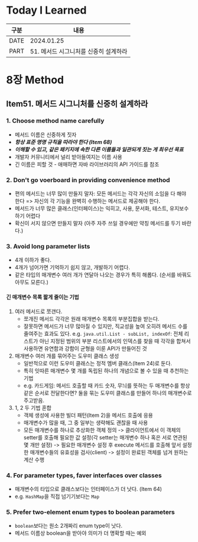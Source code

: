 # Today I Learned

| 구분 | 내용                        |
| ---- | --------------------------|
| DATE | 2024.01.25                |
| PART | 51. 메서드 시그니처를 신중히 설계하라 |

# 8장 Method

## Item51. 메서드 시그니처를 신중히 설계하라

### 1. Choose method name carefully
* 메서드 이름은 신중하게 짓자 
* ***항상 표준 명명 규칙을 따라야 한다 (Item 68)***
* ***이해할 수 있고, 같은 패키지에 속한 다른 이름들과 일관되게 짓는 게 최우선 목표***
* 개발자 커뮤니티에서 널리 받아들여지는 이름 사용
* 긴 이름은 피할 것 - 애매하면 자바 라이브러리의 API 가이드를 참조 

### 2. Don't go voerboard in providing convenience method
* 편의 메서드는 너무 많이 만들지 말자: 모든 메서드는 각각 자신의 소임을 다 해야 한다 => 자신의 각 기능을 완벽히 수행하는 메서드로 제공해야 한다.
* 메서드가 너무 많은 클래스(인터페이스)는 익히고, 사용, 문서화, 테스트, 유지보수하기 어렵다 
* 확신이 서지 않으면 만들지 말자 (아주 자주 쓰일 경우에만 약칭 메서드를 두기 바란다.)

### 3. Avoid long parameter lists
* 4개 이하가 좋다.
* 4개가 넘어가면 기억하기 쉽지 않고, 개발하기 어렵다. 
* 같은 타입의 매개변수 여러 개가 연달아 나오는 경우가 특히 해롭다. (순서를 바꿔도 아무도 모른다.)

#### 긴 매개변수 목록 짧게 줄이는 기법
1. 여러 메서드로 쪼갠다. 
	* 쪼개진 메서드 각각은 원래 매개변수 목록의 부분집합을 받는다.
	* 잘못하면 메서드가 너무 많아질 수 있지만, 직교성을 높여 오히려 메서드 수를 줄여주는 효과도 있다. e.g. `java.util.List - subList, indexOf`: 전체 리스트가 아닌 지정된 범위의 부분 리스트에서의 인덱스를 찾을 때 각각을 합쳐서 사용하면 유연함과 강함이 균형을 이룬 API가 만들어진 것
2. 매개변수 여러 개를 묶어주는 도우미 클래스 생성
	* 일반적으로 이런 도우미 클래스는 정적 멤버 클래스(Item 24)로 둔다. 
	* 특히 잇따른 매개변수 몇 개를 독립된 하나의 개념으로 볼 수 있을 때 추천하는 기법
	* e.g. 카드게임: 메서드 호출할 때 카드 숫자, 무늬를 뜻하는 두 매개변수를 항상 같은 순서로 전달한다면? 둘을 묶는 도우미 클래스를 만들어 하나의 매개변수로 주고받음.
3. 1, 2 두 기법 혼합 
	* 객체 생성에 사용한 빌더 패턴(Item 2)을 메서드 호출에 응용
	* 매개변수가 많을 때, 그 중 일부는 생략해도 괜찮을 때 사용 
	* 모든 매개변수를 하나로 추상화한 객체 정의 -> 클라이언트에서 이 객체의 setter를 호출해 필요한 값 설정(각 setter는 매개변수 하나 혹은 서로 연관된 몇 개만 설정) -> 필요한 매개변수 설정 후 execute 메서드를 호출해 앞서 설정한 매개변수들의 유효성을 검사(client) -> 설정이 완료된 객체를 넘겨 원하는 계산 수행

### 4. For parameter types, faver interfaces over classes
* 매개변수의 타입으로 클래스보다는 인터페이스가 더 낫다. (Item 64)
* e.g. `HashMap`을 직접 넘기기보다는 `Map`

### 5. Prefer two-element enum types to boolean parameters
* `boolean`보다는 원소 2개짜리 enum type이 낫다. 
* 메서드 이름상 boolean을 받아야 의미가 더 명확할 때는 예외 